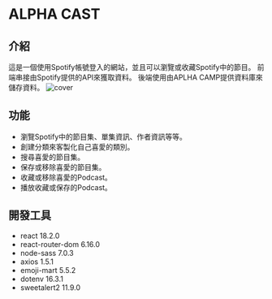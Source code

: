 # ALPHA CAST
## 介紹
這是一個使用Spotify帳號登入的網站，並且可以瀏覽或收藏Spotify中的節目。
前端串接由Spotify提供的API來獲取資料。
後端使用由APLHA CAMP提供資料庫來儲存資料。
![cover](./src/images/website-cover.PNG)
## 功能
- 瀏覽Spotify中的節目集、單集資訊、作者資訊等等。
- 創建分類來客製化自己喜愛的類別。
- 搜尋喜愛的節目集。
- 保存或移除喜愛的節目集。
- 收藏或移除喜愛的Podcast。
- 播放收藏或保存的Podcast。
## 開發工具
- react 18.2.0
- react-router-dom 6.16.0
- node-sass 7.0.3
- axios 1.5.1
- emoji-mart 5.5.2
- dotenv 16.3.1
- sweetalert2 11.9.0
